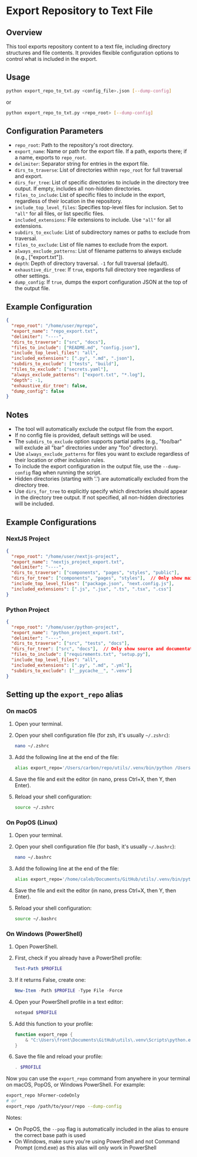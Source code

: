 # Export Repository to Text File

## Overview

This tool exports repository content to a text file, including directory structures and file contents. It provides flexible configuration options to control what is included in the export.

## Usage

```bash
python export_repo_to_txt.py <config_file>.json [--dump-config]
```

or

```bash
python export_repo_to_txt.py <repo_root> [--dump-config]
```

## Configuration Parameters

- `repo_root`: Path to the repository's root directory.
- `export_name`: Name or path for the export file. If a path, exports there; if a name, exports to `repo_root`.
- `delimiter`: Separator string for entries in the export file.
- `dirs_to_traverse`: List of directories within `repo_root` for full traversal and export.
- `dirs_for_tree`: List of specific directories to include in the directory tree output. If empty, includes all non-hidden directories.
- `files_to_include`: List of specific files to include in the export, regardless of their location in the repository.
- `include_top_level_files`: Specifies top-level files for inclusion. Set to `"all"` for all files, or list specific files.
- `included_extensions`: File extensions to include. Use `"all"` for all extensions.
- `subdirs_to_exclude`: List of subdirectory names or paths to exclude from traversal.
- `files_to_exclude`: List of file names to exclude from the export.
- `always_exclude_patterns`: List of filename patterns to always exclude (e.g., ["export.txt"]).
- `depth`: Depth of directory traversal. `-1` for full traversal (default).
- `exhaustive_dir_tree`: If `true`, exports full directory tree regardless of other settings.
- `dump_config`: If `true`, dumps the export configuration JSON at the top of the output file.

## Example Configuration

```json
{
  "repo_root": "/home/user/myrepo",
  "export_name": "repo_export.txt",
  "delimiter": "----",
  "dirs_to_traverse": ["src", "docs"],
  "files_to_include": ["README.md", "config.json"],
  "include_top_level_files": "all",
  "included_extensions": [".py", ".md", ".json"],
  "subdirs_to_exclude": ["tests", "build"],
  "files_to_exclude": ["secrets.yaml"],
  "always_exclude_patterns": ["export.txt", "*.log"],
  "depth": -1,
  "exhaustive_dir_tree": false,
  "dump_config": false
}
```

## Notes

- The tool will automatically exclude the output file from the export.
- If no config file is provided, default settings will be used.
- The `subdirs_to_exclude` option supports partial paths (e.g., "foo/bar" will exclude all "bar" directories under any "foo" directory).
- Use `always_exclude_patterns` for files you want to exclude regardless of their location or other inclusion rules.
- To include the export configuration in the output file, use the `--dump-config` flag when running the script.
- Hidden directories (starting with '.') are automatically excluded from the directory tree.
- Use `dirs_for_tree` to explicitly specify which directories should appear in the directory tree output. If not specified, all non-hidden directories will be included.


## Example Configurations

### NextJS Project

```json
{
  "repo_root": "/home/user/nextjs-project",
  "export_name": "nextjs_project_export.txt",
  "delimiter": "----",
  "dirs_to_traverse": ["components", "pages", "styles", "public"],
  "dirs_for_tree": ["components", "pages", "styles"],  // Only show main app directories
  "include_top_level_files": ["package.json", "next.config.js"],
  "included_extensions": [".js", ".jsx", ".ts", ".tsx", ".css"]
}
```

### Python Project

```json
{
  "repo_root": "/home/user/python-project",
  "export_name": "python_project_export.txt",
  "delimiter": "----",
  "dirs_to_traverse": ["src", "tests", "docs"],
  "dirs_for_tree": ["src", "docs"],  // Only show source and documentation
  "files_to_include": ["requirements.txt", "setup.py"],
  "include_top_level_files": "all",
  "included_extensions": [".py", ".md", ".yml"],
  "subdirs_to_exclude": ["__pycache__", ".venv"]
}
```

## Setting up the `export_repo` alias

### On macOS

1. Open your terminal.

2. Open your shell configuration file (for zsh, it's usually `~/.zshrc`):
   ```bash
   nano ~/.zshrc
   ```

3. Add the following line at the end of the file:
   ```bash
   alias export_repo='/Users/carbon/repo/utils/.venv/bin/python /Users/carbon/repo/utils/export_repo/export_repo_to_txt.py'
   ```

4. Save the file and exit the editor (in nano, press Ctrl+X, then Y, then Enter).

5. Reload your shell configuration:
   ```bash
   source ~/.zshrc
   ```

### On PopOS (Linux)

1. Open your terminal.

2. Open your shell configuration file (for bash, it's usually `~/.bashrc`):
   ```bash
   nano ~/.bashrc
   ```

3. Add the following line at the end of the file:
   ```bash
   alias export_repo='/home/caleb/Documents/GitHub/utils/.venv/bin/python /home/caleb/Documents/GitHub/utils/export_repo/export_repo_to_txt.py --pop'
   ```

4. Save the file and exit the editor (in nano, press Ctrl+X, then Y, then Enter).

5. Reload your shell configuration:
   ```bash
   source ~/.bashrc
   ```

### On Windows (PowerShell)

1. Open PowerShell.

2. First, check if you already have a PowerShell profile:
   ```powershell
   Test-Path $PROFILE
   ```

3. If it returns False, create one:
   ```powershell
   New-Item -Path $PROFILE -Type File -Force
   ```

4. Open your PowerShell profile in a text editor:
   ```powershell
   notepad $PROFILE
   ```

5. Add this function to your profile:
   ```powershell
   function export_repo {
       & "C:\Users\front\Documents\GitHub\utils\.venv\Scripts\python.exe" "C:\Users\front\Documents\GitHub\utils\export_repo\export_repo_to_txt.py" $args
   }
   ```

6. Save the file and reload your profile:
   ```powershell
   . $PROFILE
   ```

Now you can use the `export_repo` command from anywhere in your terminal on macOS, PopOS, or Windows PowerShell. For example:

```bash
export_repo hFormer-codeOnly
# or 
export_repo /path/to/your/repo --dump-config
```

Notes: 
- On PopOS, the `--pop` flag is automatically included in the alias to ensure the correct base path is used
- On Windows, make sure you're using PowerShell and not Command Prompt (cmd.exe) as this alias will only work in PowerShell